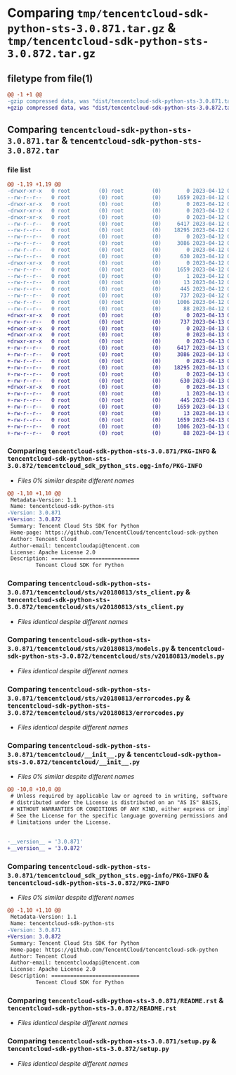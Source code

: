 # Comparing `tmp/tencentcloud-sdk-python-sts-3.0.871.tar.gz` & `tmp/tencentcloud-sdk-python-sts-3.0.872.tar.gz`

## filetype from file(1)

```diff
@@ -1 +1 @@
-gzip compressed data, was "dist/tencentcloud-sdk-python-sts-3.0.871.tar", last modified: Wed Apr 12 00:40:37 2023, max compression
+gzip compressed data, was "dist/tencentcloud-sdk-python-sts-3.0.872.tar", last modified: Thu Apr 13 00:57:06 2023, max compression
```

## Comparing `tencentcloud-sdk-python-sts-3.0.871.tar` & `tencentcloud-sdk-python-sts-3.0.872.tar`

### file list

```diff
@@ -1,19 +1,19 @@
-drwxr-xr-x   0 root         (0) root         (0)        0 2023-04-12 00:40:37.000000 tencentcloud-sdk-python-sts-3.0.871/
--rw-r--r--   0 root         (0) root         (0)     1659 2023-04-12 00:40:37.000000 tencentcloud-sdk-python-sts-3.0.871/PKG-INFO
-drwxr-xr-x   0 root         (0) root         (0)        0 2023-04-12 00:40:37.000000 tencentcloud-sdk-python-sts-3.0.871/tencentcloud/
-drwxr-xr-x   0 root         (0) root         (0)        0 2023-04-12 00:40:37.000000 tencentcloud-sdk-python-sts-3.0.871/tencentcloud/sts/
-drwxr-xr-x   0 root         (0) root         (0)        0 2023-04-12 00:40:37.000000 tencentcloud-sdk-python-sts-3.0.871/tencentcloud/sts/v20180813/
--rw-r--r--   0 root         (0) root         (0)     6417 2023-04-12 00:40:37.000000 tencentcloud-sdk-python-sts-3.0.871/tencentcloud/sts/v20180813/sts_client.py
--rw-r--r--   0 root         (0) root         (0)    18295 2023-04-12 00:40:37.000000 tencentcloud-sdk-python-sts-3.0.871/tencentcloud/sts/v20180813/models.py
--rw-r--r--   0 root         (0) root         (0)        0 2023-04-12 00:40:37.000000 tencentcloud-sdk-python-sts-3.0.871/tencentcloud/sts/v20180813/__init__.py
--rw-r--r--   0 root         (0) root         (0)     3086 2023-04-12 00:40:37.000000 tencentcloud-sdk-python-sts-3.0.871/tencentcloud/sts/v20180813/errorcodes.py
--rw-r--r--   0 root         (0) root         (0)        0 2023-04-12 00:40:37.000000 tencentcloud-sdk-python-sts-3.0.871/tencentcloud/sts/__init__.py
--rw-r--r--   0 root         (0) root         (0)      630 2023-04-12 00:40:37.000000 tencentcloud-sdk-python-sts-3.0.871/tencentcloud/__init__.py
-drwxr-xr-x   0 root         (0) root         (0)        0 2023-04-12 00:40:37.000000 tencentcloud-sdk-python-sts-3.0.871/tencentcloud_sdk_python_sts.egg-info/
--rw-r--r--   0 root         (0) root         (0)     1659 2023-04-12 00:40:37.000000 tencentcloud-sdk-python-sts-3.0.871/tencentcloud_sdk_python_sts.egg-info/PKG-INFO
--rw-r--r--   0 root         (0) root         (0)        1 2023-04-12 00:40:37.000000 tencentcloud-sdk-python-sts-3.0.871/tencentcloud_sdk_python_sts.egg-info/dependency_links.txt
--rw-r--r--   0 root         (0) root         (0)       13 2023-04-12 00:40:37.000000 tencentcloud-sdk-python-sts-3.0.871/tencentcloud_sdk_python_sts.egg-info/top_level.txt
--rw-r--r--   0 root         (0) root         (0)      445 2023-04-12 00:40:37.000000 tencentcloud-sdk-python-sts-3.0.871/tencentcloud_sdk_python_sts.egg-info/SOURCES.txt
--rw-r--r--   0 root         (0) root         (0)      737 2023-04-12 00:40:37.000000 tencentcloud-sdk-python-sts-3.0.871/README.rst
--rw-r--r--   0 root         (0) root         (0)     1006 2023-04-12 00:40:37.000000 tencentcloud-sdk-python-sts-3.0.871/setup.py
--rw-r--r--   0 root         (0) root         (0)       88 2023-04-12 00:40:37.000000 tencentcloud-sdk-python-sts-3.0.871/setup.cfg
+drwxr-xr-x   0 root         (0) root         (0)        0 2023-04-13 00:57:06.000000 tencentcloud-sdk-python-sts-3.0.872/
+-rw-r--r--   0 root         (0) root         (0)      737 2023-04-13 00:57:06.000000 tencentcloud-sdk-python-sts-3.0.872/README.rst
+drwxr-xr-x   0 root         (0) root         (0)        0 2023-04-13 00:57:06.000000 tencentcloud-sdk-python-sts-3.0.872/tencentcloud/
+drwxr-xr-x   0 root         (0) root         (0)        0 2023-04-13 00:57:06.000000 tencentcloud-sdk-python-sts-3.0.872/tencentcloud/sts/
+drwxr-xr-x   0 root         (0) root         (0)        0 2023-04-13 00:57:06.000000 tencentcloud-sdk-python-sts-3.0.872/tencentcloud/sts/v20180813/
+-rw-r--r--   0 root         (0) root         (0)     6417 2023-04-13 00:57:06.000000 tencentcloud-sdk-python-sts-3.0.872/tencentcloud/sts/v20180813/sts_client.py
+-rw-r--r--   0 root         (0) root         (0)     3086 2023-04-13 00:57:06.000000 tencentcloud-sdk-python-sts-3.0.872/tencentcloud/sts/v20180813/errorcodes.py
+-rw-r--r--   0 root         (0) root         (0)        0 2023-04-13 00:57:06.000000 tencentcloud-sdk-python-sts-3.0.872/tencentcloud/sts/v20180813/__init__.py
+-rw-r--r--   0 root         (0) root         (0)    18295 2023-04-13 00:57:06.000000 tencentcloud-sdk-python-sts-3.0.872/tencentcloud/sts/v20180813/models.py
+-rw-r--r--   0 root         (0) root         (0)        0 2023-04-13 00:57:06.000000 tencentcloud-sdk-python-sts-3.0.872/tencentcloud/sts/__init__.py
+-rw-r--r--   0 root         (0) root         (0)      630 2023-04-13 00:57:06.000000 tencentcloud-sdk-python-sts-3.0.872/tencentcloud/__init__.py
+drwxr-xr-x   0 root         (0) root         (0)        0 2023-04-13 00:57:06.000000 tencentcloud-sdk-python-sts-3.0.872/tencentcloud_sdk_python_sts.egg-info/
+-rw-r--r--   0 root         (0) root         (0)        1 2023-04-13 00:57:06.000000 tencentcloud-sdk-python-sts-3.0.872/tencentcloud_sdk_python_sts.egg-info/dependency_links.txt
+-rw-r--r--   0 root         (0) root         (0)      445 2023-04-13 00:57:06.000000 tencentcloud-sdk-python-sts-3.0.872/tencentcloud_sdk_python_sts.egg-info/SOURCES.txt
+-rw-r--r--   0 root         (0) root         (0)     1659 2023-04-13 00:57:06.000000 tencentcloud-sdk-python-sts-3.0.872/tencentcloud_sdk_python_sts.egg-info/PKG-INFO
+-rw-r--r--   0 root         (0) root         (0)       13 2023-04-13 00:57:06.000000 tencentcloud-sdk-python-sts-3.0.872/tencentcloud_sdk_python_sts.egg-info/top_level.txt
+-rw-r--r--   0 root         (0) root         (0)     1659 2023-04-13 00:57:06.000000 tencentcloud-sdk-python-sts-3.0.872/PKG-INFO
+-rw-r--r--   0 root         (0) root         (0)     1006 2023-04-13 00:57:06.000000 tencentcloud-sdk-python-sts-3.0.872/setup.py
+-rw-r--r--   0 root         (0) root         (0)       88 2023-04-13 00:57:06.000000 tencentcloud-sdk-python-sts-3.0.872/setup.cfg
```

### Comparing `tencentcloud-sdk-python-sts-3.0.871/PKG-INFO` & `tencentcloud-sdk-python-sts-3.0.872/tencentcloud_sdk_python_sts.egg-info/PKG-INFO`

 * *Files 0% similar despite different names*

```diff
@@ -1,10 +1,10 @@
 Metadata-Version: 1.1
 Name: tencentcloud-sdk-python-sts
-Version: 3.0.871
+Version: 3.0.872
 Summary: Tencent Cloud Sts SDK for Python
 Home-page: https://github.com/TencentCloud/tencentcloud-sdk-python
 Author: Tencent Cloud
 Author-email: tencentcloudapi@tencent.com
 License: Apache License 2.0
 Description: ============================
         Tencent Cloud SDK for Python
```

### Comparing `tencentcloud-sdk-python-sts-3.0.871/tencentcloud/sts/v20180813/sts_client.py` & `tencentcloud-sdk-python-sts-3.0.872/tencentcloud/sts/v20180813/sts_client.py`

 * *Files identical despite different names*

### Comparing `tencentcloud-sdk-python-sts-3.0.871/tencentcloud/sts/v20180813/models.py` & `tencentcloud-sdk-python-sts-3.0.872/tencentcloud/sts/v20180813/models.py`

 * *Files identical despite different names*

### Comparing `tencentcloud-sdk-python-sts-3.0.871/tencentcloud/sts/v20180813/errorcodes.py` & `tencentcloud-sdk-python-sts-3.0.872/tencentcloud/sts/v20180813/errorcodes.py`

 * *Files identical despite different names*

### Comparing `tencentcloud-sdk-python-sts-3.0.871/tencentcloud/__init__.py` & `tencentcloud-sdk-python-sts-3.0.872/tencentcloud/__init__.py`

 * *Files 0% similar despite different names*

```diff
@@ -10,8 +10,8 @@
 # Unless required by applicable law or agreed to in writing, software
 # distributed under the License is distributed on an "AS IS" BASIS,
 # WITHOUT WARRANTIES OR CONDITIONS OF ANY KIND, either express or implied.
 # See the License for the specific language governing permissions and
 # limitations under the License.
 
 
-__version__ = '3.0.871'
+__version__ = '3.0.872'
```

### Comparing `tencentcloud-sdk-python-sts-3.0.871/tencentcloud_sdk_python_sts.egg-info/PKG-INFO` & `tencentcloud-sdk-python-sts-3.0.872/PKG-INFO`

 * *Files 0% similar despite different names*

```diff
@@ -1,10 +1,10 @@
 Metadata-Version: 1.1
 Name: tencentcloud-sdk-python-sts
-Version: 3.0.871
+Version: 3.0.872
 Summary: Tencent Cloud Sts SDK for Python
 Home-page: https://github.com/TencentCloud/tencentcloud-sdk-python
 Author: Tencent Cloud
 Author-email: tencentcloudapi@tencent.com
 License: Apache License 2.0
 Description: ============================
         Tencent Cloud SDK for Python
```

### Comparing `tencentcloud-sdk-python-sts-3.0.871/README.rst` & `tencentcloud-sdk-python-sts-3.0.872/README.rst`

 * *Files identical despite different names*

### Comparing `tencentcloud-sdk-python-sts-3.0.871/setup.py` & `tencentcloud-sdk-python-sts-3.0.872/setup.py`

 * *Files identical despite different names*

